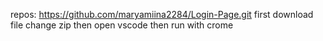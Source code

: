 repos: https://github.com/maryamiina2284/Login-Page.git
first download file change zip then open vscode
then run with crome
